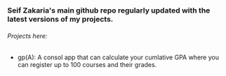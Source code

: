 ### Seif Zakaria's main github repo regularly updated with the latest versions of my projects.
###### Projects here:
- gp(A): A consol app that can calculate your cumlative GPA where you can register up to 100 courses and their grades.
